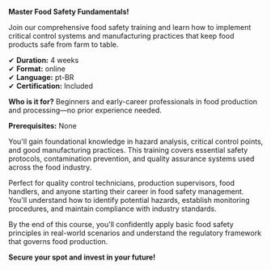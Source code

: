 **Master Food Safety Fundamentals!**

Join our comprehensive food safety training and learn how to implement critical control systems and manufacturing practices that keep food products safe from farm to table.

✔ **Duration:** 4 weeks  
✔ **Format:** online  
✔ **Language:** pt-BR  
✔ **Certification:** Included

**Who is it for?** Beginners and early-career professionals in food production and processing—no prior experience needed.

**Prerequisites:** None

You'll gain foundational knowledge in hazard analysis, critical control points, and good manufacturing practices. This training covers essential safety protocols, contamination prevention, and quality assurance systems used across the food industry.

Perfect for quality control technicians, production supervisors, food handlers, and anyone starting their career in food safety management. You'll understand how to identify potential hazards, establish monitoring procedures, and maintain compliance with industry standards.

By the end of this course, you'll confidently apply basic food safety principles in real-world scenarios and understand the regulatory framework that governs food production.

**Secure your spot and invest in your future!**
